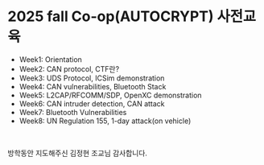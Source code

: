 2025 fall Co-op(AUTOCRYPT) 사전교육
===

- Week1: Orientation
- Week2: CAN protocol, CTF란?
- Week3: UDS Protocol, ICSim demonstration
- Week4: CAN vulnerabilities, Bluetooth Stack
- Week5: L2CAP/RFCOMM/SDP, OpenXC demonstration
- Week6: CAN intruder detection, CAN attack
- Week7: Bluetooth Vulnerabilities
- Week8: UN Regulation 155, 1-day attack(on vehicle)

&nbsp;
&nbsp;

방학동안 지도해주신 김정현 조교님 감사합니다.
